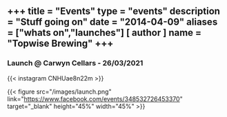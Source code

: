 +++
title = "Events"
type = "events"
description = "Stuff going on"
date = "2014-04-09"
aliases = ["whats on","launches"]
[ author ]
  name = "Topwise Brewing"
+++
---
### Launch @ Carwyn Cellars - 26/03/2021

{{< instagram CNHUae8n22m >}}

{{< figure src="/images/launch.png" link="https://www.facebook.com/events/348532726453370" target="_blank" height="45%" width="45%" >}}
